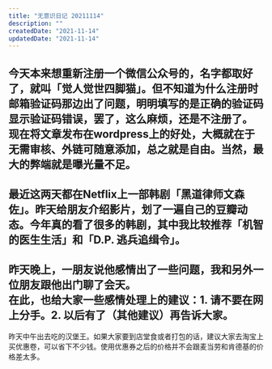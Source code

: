 ```yaml
---
title: "无意识日记 20211114"
description: ""
createdDate: "2021-11-14"
updatedDate: "2021-11-14"
---
```


今天本来想重新注册一个微信公众号的，名字都取好了，就叫「觉人觉世四脚猫」。但不知道为什么注册时邮箱验证码那边出了问题，明明填写的是正确的验证码显示验证码错误，罢了，这么麻烦，还是不注册了。
现在将文章发布在wordpress上的好处，大概就在于无需审核、外链可随意添加，总之就是自由。当然，最大的弊端就是曝光量不足。
---
最近这两天都在Netflix上一部韩剧「黑道律师文森佐」。昨天给朋友介绍影片，划了一遍自己的豆瓣动态。今年真的看了很多的韩剧，其中我比较推荐「机智的医生生活」和「D.P. 逃兵追缉令」。
---
昨天晚上，一朋友说他感情出了一些问题，我和另外一位朋友跟他出门聊了会天。<br />在此，也给大家一些感情处理上的建议：1. 请不要在网上分手。2. 以后有了（其他建议）再告诉大家。
---
昨天中午出去吃的汉堡王。如果大家要到店堂食或者打包的话，建议大家去淘宝上买优惠卷，可以省下不少钱。使用优惠券之后的价格并不会跟麦当劳和肯德基的价格差太多。